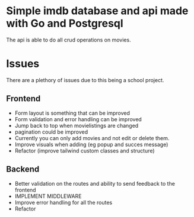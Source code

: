 # Simple imdb database and api made with Go and Postgresql
The api is able to do all crud operations on movies.

# Issues

There are a plethory of issues due to this being a school project.

## Frontend
- Form layout is something that can be improved
- Form validation and error handling can be improved
- Jump back to top when movielistings are changed
- pagination could be improved
- Currently you can only add movies and not edit or delete them.
- Improve visuals when adding (eg popup and succes message)
- Refactor (improve tailwind custom classes and structure)

## Backend
- Better validation on the routes and ability to send feedback to the frontend
- IMPLEMENT MIDDLEWARE
- Improve error handling for all the routes
- Refactor

